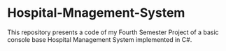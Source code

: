 # Hospital-Mnagement-System
This repository presents a code of my Fourth Semester Project of a basic console base Hospital Management System implemented in C#.
